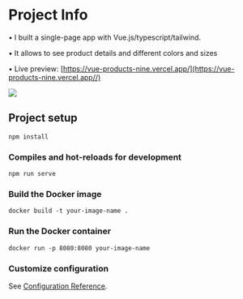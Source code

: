 # Project Info

• I built a single-page app with Vue.js/typescript/tailwind.

• It allows to see product details and different colors and sizes

• Live preview: [https://vue-products-nine.vercel.app/](https://vue-products-nine.vercel.app//)

![](preview.gif)


## Project setup
```
npm install
```

### Compiles and hot-reloads for development
```
npm run serve
```

### Build the Docker image
```
docker build -t your-image-name .
```

### Run the Docker container
```
docker run -p 8080:8080 your-image-name
```

### Customize configuration
See [Configuration Reference](https://cli.vuejs.org/config/).
